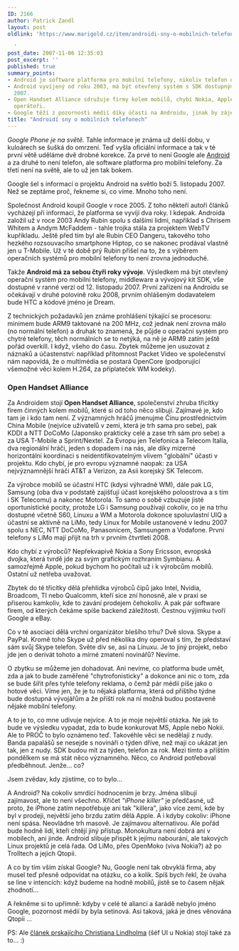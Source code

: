 ```yaml
---
ID: 2166
author: Patrick Zandl
layout: post
oldlink: 'https://www.marigold.cz/item/androidi-sny-o-mobilnich-telefonech

  '
post_date: 2007-11-06 12:35:03
post_excerpt: ''
published: true
summary_points:
- Android je software platforma pro mobilní telefony, nikoliv telefon od Google.
- Android vyvíjený od roku 2003, má být otevřený systém s SDK dostupným 12. listopadu
  2007.
- Open Handset Alliance sdružuje firmy kolem mobilů, chybí Nokia, Apple a někteří
  operátoři.
- Google těží z pozornosti médií díky účasti na Androidu, jinak by zájem byl minimální.
title: "Androidí sny o mobilních telefonech"
---
```


<em>Google Phone je na světě.</em> Tahle informace je známa už delší dobu, v kuloárech se šušká do omrzení. Teď vyšla oficiální informace a tak v té první větě uděláme dvě drobné korekce. Za prvé to není Google ale <a href="http://www.android.com">Android</a> a za druhé to není telefon, ale software platforma pro mobilní telefony.  Za třetí není na světě, ale to už jen tak bokem. 

Google šel s informací o projektu Android na světlo boží 5. listopadu 2007. Než se zeptáme proč, řekneme si, co víme. Mnoho toho není. 

Společnost Android koupil Google v roce 2005. Z toho někteří autoři článků vycházejí při informaci, že platforma se vyvíjí dva roky. I kdepak. Androida založil už v roce 2003 Andy Rubin spolu s dalšími lidmi, například s Chrisem Whitem a Andym McFaddem - tahle trojka stála za projektem WebTV kupříkladu. Ještě před tím byl ale Rubin CEO Dangeru, takového toho hezkého rozsouvacího smartphone Hiptop, co se nakonec prodával vlastně jen u T-Mobile. Už v té době prý Rubin přišel na to, že s výběrem operačních systémů pro mobilní telefony to není zrovna jednoduché. 

Takže <strong>Android má za sebou čtyři roky vývoje</strong>. Výsledkem má být otevřený operační systém pro mobilní telefony, middleware a vývojový kit SDK, vše dostupné v ranné verzi od 12. listopadu 2007. První zařízení na Androidu se očekávají v druhé polovině roku 2008, prvním ohlášeným dodavatelem bude HTC a kódové jméno je Dream. 
<!--more-->

Z technických požadavků jen známe prohlášení týkající se procesoru: minimem bude ARM9 taktované na 200 MHz, což jednak není zrovna málo (no normální telefon) a druhak to znamená, že půjde o operační systém pro chytré telefony, těch normálních se to netýká, na ně je ARM9 zatím ještě pořád overkill. I když, všeho do času. Zbytek můžeme jen usuzovat z náznaků a účastenství: například přítomnost Packet Video ve společenství nám napovídá, že o multimédia se postará OpenCore (podporující všemožné věci kolem H.264, za příplateček WM kodeky).

<h3>Open Handset Alliance</h3>

Za Androidem stojí <strong>Open Handset Alliance</strong>, společenství zhruba třicítky firem činných kolem mobilů, které si od toho něco slibují. Zajímavé je, kdo tam je i kdo tam není. Z významných hráčů jmenujme Čínu prostřednictvím China Mobile (nejvíce uživatelů v zemi, která je trh sama pro sebe), pak KDDI a NTT DoCoMo (Japonsko prakticky celé a zase trh sám pro sebe) a za USA T-Mobile a Sprint/Nextel. Za Evropu jen Telefonica a Telecom Italia, dva regionální hráči, jeden s dopadem i na nás, ale díky mizerné horizontální koordinaci s neidentifikovatelným vlivem "globální" účasti v projektu. Kdo chybí, je pro evropu významné naopak: za USA nejvýznamnější hráči AT&T a Verizon, za Asii korejský SK Telecom. 

<!--adsense-->

Za výrobce mobilů se účastní HTC (kdysi výhradně WM), dále pak LG, Samsung (oba dva v podstatě zajišťují účast korejského poloostrova a s tím i SK Telecomu) a nakonec Motorola. To samo o sobě vzbuzuje jisté oportunistické pocity, protože LG i Samsung používají cokoliv, co je na trhu dostupné včetně S60, Linuxu a WM a Motorola dokonce spoluvlastní UIQ a účastní se aktivně na LiMo, tedy Linux for Mobile ustanovené v lednu 2007 spolu s NEC, NTT DoCoMo, Panasonicem, Samsungem a Vodafone. První telefony s LiMo mají přijít na trh v prvním čtvrtletí 2008.

Kdo chybí z výrobců? Nepřekvapivě Nokia a Sony Ericsson, evropská dvojka, která tvrdě jde za svým grafickým rozhraním Symbianu. A samozřejmě Apple, pokud bychom ho počítali už i k výrobcům mobilů. Ostatní už netřeba uvažovat. 

Zbytek do té třicítky dělá přehlídka výrobců čipů jako Intel, Nvidia, Broadcom, TI nebo Qualcomm, kteří sice zní honosně, ale v praxi se přiserou kamkoliv, kde to zavání prodejem čehokoliv. A pak pár software firem, od kterých čekáme  spíše backend záležitosti. Čestnou výjimku tvoří Google a eBay. 

Co v té asociaci dělá vrchní organizátor blešího trhu? Dvě slova. Skype a PayPal. Kromě toho Skype už před několika dny operoval s tím, že představí sám svůj Skype telefon. Světe div se, asi na Linuxu. Je to jiný projekt, nebo jde jen o derivát tohoto a mírné zmatení novinářů? Nevíme. 

O zbytku se můžeme jen dohadovat. Ani nevíme, co platforma bude umět, zda a jak to bude zaměřené "chytrofonisticky" a dokonce ani nic o tom, zda se bude šířit přes tyhle telefony reklama, o čemž pár médií píše jako o hotové věci. Víme jen, že je tu nějaká platforma, která od příštího týdne bude dostupná vývojářům a že příští rok na ní možná budou postavené nějaké mobilní telefony. 

A to je to, co mne udivuje nejvíce. A to je moje největší otázka. Ne jak to bude ve výsledku vypadat, zda to bude konkurovat MS, Apple nebo Nokii. Ale to PROČ to bylo oznámeno teď. Takovéhle věci se nedělají z nudy. Banda papalášů se nesejde s novináři o týden dříve, než mají co ukázat jen tak, jen z nudy. SDK budou mít za týden, telefon za rok. Mezi tímto a příštím pondělkem se má stát něco významného. Něco, co Android potřeboval předběhnout. Jenže... co?

Jsem zvědav, kdy zjistíme, co to bylo... 

A Android? Na cokoliv smrdící hodnocením je brzy. Jména slibují zajímavost, ale to není všechno. Křičet <em>"iPhone killer"</em> je předčasné, už proto, že iPhone zatím nepotřebuje ani tak "killera", jako více zemí, kde by byl v prodeji, největší jeho brzdu zatím dělá Apple. A i kdyby cokoliv: iPhone není spása. Neovládne trh masově. Je zajímavou alternativou. Ale pořád bude hodně lidí, kteří chtějí jiný přístup. Monokultura není dobrá ani v mobilech, ani jinde. Android slibuje přispět k jejímu nabourání, ale takových Linux projektů je celá řada. Od LiMo, přes OpenMoko (viva Nokia?) až po Trolltech a jejich Qtopii.  

A co by tím vším získal Google? Nu, Google není tak obvyklá firma, aby musel teď přesně odpovídat na otázku, co a kolik. Spíš bych řekl, že úvaha se line v intencích: když budeme na hodně mobilů, jistě se to časem nějak zhodnotí...

A řekněme si to upřímně: kdyby v celé té alianci a šarádě nebylo jméno Google, pozornost médií by byla setinová. Asi taková, jaká je dnes věnována Qtopii ... 

PS: Ale <a href="http://www.christianlindholm.com/christianlindholm/2007/11/do-androids-dre.html">článek prskajícího Christiana Lindholma</a> (šéf UI u Nokia) stojí také za to... :)